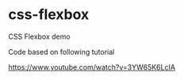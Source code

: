 # css-flexbox
CSS Flexbox demo

Code based on following tutorial

https://www.youtube.com/watch?v=3YW65K6LcIA


